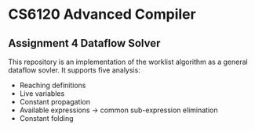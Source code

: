 # CS6120 Advanced Compiler
## Assignment 4 Dataflow Solver

This repository is an implementation of the worklist algorithm
as a general dataflow sovler. It supports five analysis:
- Reaching definitions
- Live variables
- Constant propagation
- Available expressions → common sub-expression elimination
- Constant folding